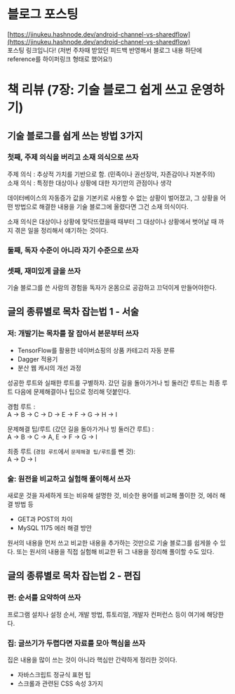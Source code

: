 # 블로그 포스팅
[https://jinukeu.hashnode.dev/android-channel-vs-sharedflow](https://jinukeu.hashnode.dev/android-channel-vs-sharedflow)   
포스팅 링크입니다! (저번 주차때 받았던 피드백 반영해서 블로그 내용 하단에 reference를 하이퍼링크 형태로 했어요!)

# 책 리뷰 (7장: 기술 블로그 쉽게 쓰고 운영하기)   
## 기술 블로그를 쉽게 쓰는 방법 3가지
### 첫째, 주제 의식을 버리고 소재 의식으로 쓰자
주제 의식 : 추상적 가치를 기반으로 함. (민족이나 권선징악, 자존감이나 자본주의)   
소재 의식 : 특정한 대상이나 상황에 대한 자기만의 관점이나 생각   

데이터베이스의 자동증가 값을 기본키로 사용할 수 없는 상황이 벌어졌고, 그 상황을 어떤 방법으로 해결한 내용을 기술 블로그에 올렸다면 그건 소재 의식이다.   

소재 의식은 대상이나 상황에 맞닥뜨렸을때 때부터 그 대상이나 상황에서 벗어날 때 까지 겪은 일을 정리해서 얘기하는 것이다.   

### 둘째, 독자 수준이 아니라 자기 수준으로 쓰자   

### 셋째, 재미있게 글을 쓰자
기술 블로그를 쓴 사람의 경험을 독자가 온몸으로 공감하고 끄덕이게 만들어야한다.   

## 글의 종류별로 목차 잡는법 1 - 서술
### 저: 개발기는 목차를 잘 잡아서 본문부터 쓰자
- TensorFlow를 활용한 네이버쇼핑의 상품 카테고리 자동 분류
- Dagger 적용기
- 분산 웹 캐시의 개선 과정   

성공한 루트와 실패한 루트를 구별하자. 갔던 길을 돌아가거나 빙 둘러간 루트는 최종 루트 다음에 문제해결이나 팁으로 정리해 덧붙인다.   

경험 루트 :    
A -> B -> C -> D -> E -> F -> G -> H -> I   

문제해결 팁/루트 (갔던 길을 돌아가거나 빙 둘러간 루트) :    
A -> B -> C -> A, E -> F -> G -> I   

최종 루트 (`경험 루트`에서 `문제해결 팁/루트`를 뺀 것):   
A -> D -> I   

### 술: 원전을 비교하고 실험해 풀이해서 쓰자
새로운 것을 자세하게 또는 비유해 설명한 것, 비슷한 용어를 비교해 풀이한 것, 에러 해결 방법 등
- GET과 POST의 차이
- MySQL 1175 에러 해결 방안

원서의 내용을 먼저 쓰고 비교한 내용을 추가하는 것만으로 기술 블로그를 쉽게쓸 수 있다.
또는 원서의 내용을 직접 실험해 비교한 뒤 그 내용을 정리해 풀이할 수도 있다.   

## 글의 종류별로 목차 잡는법 2 - 편집   
### 편: 순서를 요약하여 쓰자   
프로그램 설치나 설정 순서, 개발 방법, 튜토리얼, 개발자 컨퍼런스 등이 여기에 해당한다.   

### 집: 글쓰기가 두렵다면 자료를 모아 핵심을 쓰자   
집은 내용을 많이 쓰는 것이 아니라 핵심만 간략하게 정리한 것이다.   
- 자바스크립트 정규식 표현 팁
- 스크롤과 관련된 CSS 속성 3가지

